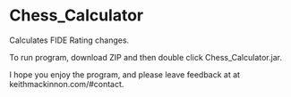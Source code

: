 Chess_Calculator
================

Calculates FIDE Rating changes.

To run program, download ZIP and then double click Chess_Calculator.jar.

I hope you enjoy the program, and please leave feedback at at keithmackinnon.com/#contact.

